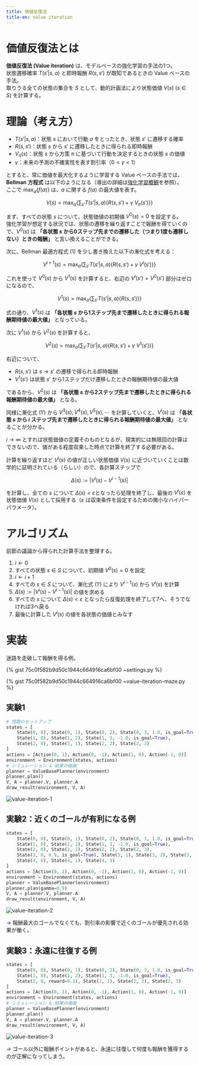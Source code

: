 ```yaml
---
title: 価値反復法
title-en: value iteration
---
```

# 価値反復法とは

**価値反復法 (Value iteration)** は、モデルベースの強化学習の手法の1つ。  
状態遷移確率 $T(s'\vert s,a)$ と即時報酬 $R(s,s')$ が既知であるときの Value ベースの手法。  
取りうる全ての状態の集合を $S$ として、動的計画法により状態価値 $V(s)\ (s \in S)$ を計算する。

# 理論（考え方）

- $T(s'\vert s,a)$：状態 $s$ において行動 $a$ をとったとき、状態 $s'$ に遷移する確率
- $R(s,s')$：状態 $s$ から $s'$ に遷移したときに得られる即時報酬
- $V_\pi(s)$：状態 $s$ から方策 $\pi$ に基づいて行動を決定するときの状態 $s$ の価値
- $\gamma$：未来の予測の不確実性を表す割引率（$0\lt \gamma \lt 1$）

とすると、常に価値を最大化するように学習する Value ベースの手法では、**Bellman 方程式** は以下のようになる（導出の詳細は[強化学習概観](reinforcement-learning-overview.md)を参照）。  
ここで $\max_a\left\{f(a)\right\}$ は、$a$ に関する $f(a)$ の最大値を表す。

$$
V(s) =
\max_a \left\{ \sum_{s'} T(s' \vert s,a)
\left\{
    R(s,s') + \gamma\ V_\pi(s')
\right\} \right\}
\tag{1}
$$

まず、すべての状態 $s$ について、状態価値の初期値 $V^0(s)=0$ を設定する。  
強化学習が想定する状況では、状態の遷移を繰り返すことで報酬を得ていくので、$V^0(s)$ は **「各状態 $s$ から0ステップ先までの遷移した（つまり1度も遷移しない）ときの報酬」** と言い換えることができる。

次に、Bellman 最適方程式 $(1)$ を少し書き換えた以下の漸化式を考える：

$$
V^{i+1}(s) =
\max_a \left\{ \sum_{s'} T(s' \vert s,a)
\left\{
    R(s,s') + \gamma\ V^i(s')
\right\}
\right\}
\tag{1'}
$$

これを使って $V^0(s)$ から $V^1(s)$ を計算すると、右辺の $V^i(s')=V^0(s')$ 部分はゼロになるので、

$$
V^1(s) =
\max_a \left\{ \sum_{s'} T(s' \vert s,a)
\left\{
    R(s,s')
\right\}
\right\}
$$

式の通り、$V^1(s)$ は **「各状態 $s$ から1ステップ先まで遷移したときに得られる報酬期待値の最大値」** となっている。

次に $V^1(s)$ から $V^2(s)$ を計算すると、

$$
V^2(s) =
\max_a \left\{ \sum_{s'} T(s' \vert s,a)
\left\{
    R(s,s') + \gamma\ V^1(s')
\right\}
\right\}
$$

右辺について、
- $R(s,s')$ は $s\to s'$ の遷移で得られる即時報酬
- $V^1(s')$ は状態 $s'$ から1ステップだけ遷移したときの報酬期待値の最大値

であるから、$V^2(s)$ は **「各状態 $s$ から2ステップ先まで遷移したときに得られる報酬期待値の最大値」** となる。

同様に漸化式 $(1')$ から $V^3(s),V^4(s),V^5(s),\cdots$ を計算していくと、$V^i(s)$ は **「各状態 $s$ から $i$ ステップ先まで遷移したときに得られる報酬期待値の最大値」** となることが分かる。

$i\to \infty$ とすれば状態価値の定義そのものとなるが、現実的には無限回の計算はできないので、値がある程度収束した時点で計算を終了する必要がある。

計算を繰り返すほど $V^i(s)$ の値が正しい状態価値 $V(s)$ に近づいていくことは数学的に証明されている（らしい）ので、各計算ステップで

$$
\Delta (s) := \vert V^i(s) - V^{i-1}(s) \vert
$$

を計算し、全ての $s$ について $\Delta (s) \lt \varepsilon$となったら処理を終了し、最後の $V^i(s)$ を状態価値 $V(s)$ として採用する（$\varepsilon$ は収束条件を設定するための微小なハイパーパラメータ）。


# アルゴリズム

前節の議論から得られた計算手法を整理する。

1. $i \gets 0$
2. すべての状態 $s \in S$ について、初期値 $V^0(s)=0$ を設定
3. $i \gets i+1$
4. すべての $s \in S$ について、漸化式 $(1')$ により $V^{i-1}(s)$ から $V^i(s)$ を計算
5. $\Delta(s) := \vert V^i(s) - V^{i-1}(s) \vert$ の値を求める
6. すべての $s$ について $\Delta(s) \lt \varepsilon$ となったら反復処理を終了して7へ、そうでなければ3へ戻る
7. 最後に計算した $V^i(s)$ の値を各状態の価値とみなす


# 実装

迷路を走破して報酬を得る例。

{% gist 75c0f582b9d50c1944c664916ca6bf00 ~settings.py %}

{% gist 75c0f582b9d50c1944c664916ca6bf00 ~value-iteration-maze.py %}

## 実験1

```python
# 問題のセットアップ
states = [
    State(0, 0), State(0, 1), State(0, 2), State(0, 3, 1.0, is_goal=True),
    State(1, 0), State(1, 2), State(1, 3, -1.0, is_goal=True),
    State(2, 0), State(2, 1), State(2, 2), State(2, 3)
]
actions = [Action(0, 1), Action(0, -1), Action(1, 0), Action(-1, 0)]
environment = Environment(states, actions)
# シミュレーション & 結果の描画
planner = ValueBasePlanner(environment)
planner.plan()
V, A = planner.V, planner.A
draw_result(environment, V, A)
```

![value-iteration-1](https://gist.github.com/user-attachments/assets/8e41b96a-92ab-47c9-bb5a-f75443bcfab1)


## 実験2：近くのゴールが有利になる例

```python
states = [
    State(0, 0), State(0, 1), State(0, 2), State(0, 3, 1.0, is_goal=True),
    State(1, 0), State(1, 2), State(1, 3, -1.0, is_goal=True),
    State(2, 0), State(2, 1), State(2, 2), State(2, 3),
    State(3, 0, 0.9, is_goal=True), State(3, 1), State(3, 2), State(3, 3),
    State(4, 0), State(4, 1), State(4, 3)
]
actions = [Action(0, 1), Action(0, -1), Action(1, 0), Action(-1, 0)]
environment = Environment(states, actions)
planner = ValueBasePlanner(environment)
planner.plan(gamma=0.9)
V, A = planner.V, planner.A
draw_result(environment, V, A)
```

![value-iteration-2](https://gist.github.com/user-attachments/assets/24c4c945-28ba-437d-a317-efa9ca384248)

→ 報酬最大のゴールでなくても、割引率の影響で近くのゴールが優先される効果が働く。


## 実験3：永遠に往復する例

```python
states = [
    State(0, 0), State(0, 1), State(0, 2), State(0, 3, 1.0, is_goal=True),
    State(1, 0), State(1, 2), State(1, 3, -1.0, is_goal=True),
    State(2, 0, reward=0.3), State(2, 1), State(2, 2), State(2, 3)
]
actions = [Action(0, 1), Action(0, -1), Action(1, 0), Action(-1, 0)]
environment = Environment(states, actions)
# シミュレーション & 結果の描画
planner = ValueBasePlanner(environment)
planner.plan()
V, A = planner.V, planner.A
draw_result(environment, V, A)
```

![value-iteration-3](https://gist.github.com/user-attachments/assets/9565aecc-8f8c-4981-9061-9e07f3535557)

→ ゴール以外に報酬ポイントがあると、永遠に往復して何度も報酬を獲得するのが正解になってしまう。
